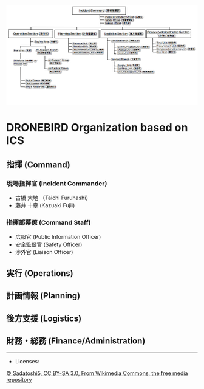 ![ICS Organization](https://github.com/dronebird/docs4dronebirds/blob/master/organization/ICS_Organization.jpg?raw=true)

# DRONEBIRD Organization based on ICS 
## 指揮 (Command)
### 現場指揮官 (Incident Commander) 
* 古橋 大地 （Taichi Furuhashi）
* 藤井 十章 (Kazuaki Fujii)

### 指揮部幕僚 (Command Staff) 
* 広報官 (Public Information Officer)
* 安全監督官 (Safety Officer)
* 渉外官 (Liaison Officer)

## 実行 (Operations)

## 計画情報 (Planning)

## 後方支援 (Logistics)

## 財務・総務 (Finance/Administration) 


---

* Licenses:

[© Sadatoshi5, CC BY-SA 3.0, From Wikimedia Commons, the free media repository](https://commons.wikimedia.org/wiki/File:ICS_Organization.jpg)
